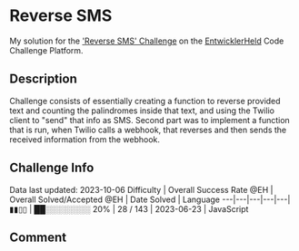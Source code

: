 # Reverse SMS

My solution for the ['Reverse SMS' Challenge](https://platform.entwicklerheld.de/challenge/reverse-sms?technology=JavaScript) on the [EntwicklerHeld](https://platform.entwicklerheld.de/) Code Challenge Platform.

## Description
Challenge consists of essentially creating a function to reverse provided text and counting the palindromes inside that text, and using the Twilio client to "send" that info as SMS. Second part was to implement a function that is run, when Twilio calls a webhook, that reverses and then sends the received information from the webhook.

## Challenge Info
Data last updated: 2023-10-06
Difficulty | Overall Success Rate @EH | Overall Solved/Accepted @EH | Date Solved | Language
---|---|---|---|---|
▮▮▯▯ | ██░░░░░░░░ 20% | 28 / 143 | 2023-06-23 | JavaScript

## Comment
